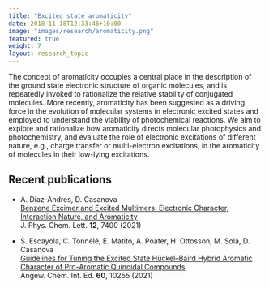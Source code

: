 ```yaml
---
title: "Excited state aromaticity"
date: 2018-11-18T12:33:46+10:00
image: "images/research/aromaticity.png"
featured: true
weight: 7
layout: research_topic
---
```


The concept of aromaticity occupies a central place in the description of the ground state electronic structure of 
organic molecules, and is repeatedly invoked to rationalize the relative stability of conjugated molecules. 
More recently, aromaticity has been suggested as a driving force in the evolution of molecular systems in electronic 
excited states and employed to understand the viability of photochemical reactions.
We aim to explore and rationalize how aromaticity directs molecular photophysics and photochemistry, 
and evaluate the role of electronic excitations of different nature, e.g., charge transfer or multi-electron excitations,
in the aromaticity of molecules in their low-lying excitations.

## Recent publications

- A. Diaz-Andres, D. Casanova <br>
  <a href="https://pubs.acs.org/doi/10.1021/acs.jpclett.1c01908" target="_blank">Benzene Excimer and Excited Multimers: Electronic Character, Interaction Nature, and Aromaticity</a> <br>
J. Phys. Chem. Lett. **12**, 7400 (2021)

- S. Escayola, C. Tonnelé, E. Matito, A. Poater, H. Ottosson, M. Solà, D. Casanova <br>
  <a href="https://onlinelibrary.wiley.com/doi/10.1002/anie.202100261" target="_blank">Guidelines for Tuning the Excited State Hückel–Baird Hybrid Aromatic Character of Pro-Aromatic Quinoidal Compounds</a> <br>
  Angew. Chem. Int. Ed. **60**, 10255 (2021)